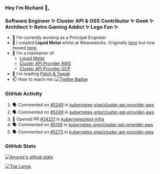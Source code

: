 ### Hey I'm Richard 👋, 

<h3 align="left">Software Engineer ✨ Cluster API & OSS Contributor ✨ Geek ✨ Architect ✨ Retro Gaming Addict ✨ Lego Fan ✨</h3>

- 🔭 I’m currently working as a Principal Engineer
- 📯 I created **Liquid Metal** whilst at Weaveworks. Originally [here](https://github.com/weaveworks-liquidmetal) but now moved [here](https://github.com/liquidmetal-dev).
- 👯 I’m a maintainer of:
  -  [Liquid Metal](https://github.com/liquidmetal-dev)
  -  [Cluster API Provider AWS](https://github.com/kubernetes-sigs/cluster-api-provider-aws)
  -  [Cluster API Provider GCP](https://github.com/kubernetes-sigs/cluster-api-provider-gcp)
- 💬 I'm reading [Patch & Tweak](https://bjooks.com/products/patch-tweak-exploring-modular-synthesis)
- 📫 How to reach me: [![Twitter Badge](https://img.shields.io/badge/-@fruit_case-00acee?style=flat&logo=Twitter&logoColor=white)](https://twitter.com/intent/follow?screen_name=fruit_case "Follow on Twitter")

### GitHub Activity 

<!--START_SECTION:activity-->
1. 🗣 Commented on [#5249](https://github.com/kubernetes-sigs/cluster-api-provider-aws/pull/5249#issuecomment-2619599960) in [kubernetes-sigs/cluster-api-provider-aws](https://github.com/kubernetes-sigs/cluster-api-provider-aws)
2. 🗣 Commented on [#5249](https://github.com/kubernetes-sigs/cluster-api-provider-aws/pull/5249#issuecomment-2619599505) in [kubernetes-sigs/cluster-api-provider-aws](https://github.com/kubernetes-sigs/cluster-api-provider-aws)
3. 💪 Opened PR [#34221](https://github.com/kubernetes/test-infra/pull/34221) in [kubernetes/test-infra](https://github.com/kubernetes/test-infra)
4. 🗣 Commented on [#5139](https://github.com/kubernetes-sigs/cluster-api-provider-aws/issues/5139#issuecomment-2618675324) in [kubernetes-sigs/cluster-api-provider-aws](https://github.com/kubernetes-sigs/cluster-api-provider-aws)
5. 🗣 Commented on [#5273](https://github.com/kubernetes-sigs/cluster-api-provider-aws/pull/5273#issuecomment-2618657469) in [kubernetes-sigs/cluster-api-provider-aws](https://github.com/kubernetes-sigs/cluster-api-provider-aws)
<!--END_SECTION:activity-->

### GitHub Stats

[![Anurag's github stats](https://github-readme-stats.vercel.app/api?username=richardcase&count_private=true&show_icons=true)](https://github.com/anuraghazra/github-readme-stats)

[![Top Langs](https://github-readme-stats.vercel.app/api/top-langs/?username=richardcase&hide=html&layout=compact)](https://github.com/anuraghazra/github-readme-stats)
